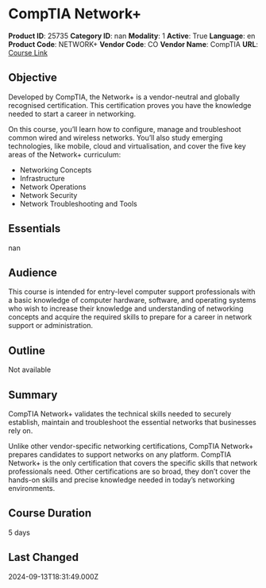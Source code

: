 # CompTIA Network+

**Product ID**: 25735
**Category ID**: nan
**Modality**: 1
**Active**: True
**Language**: en
**Product Code**: NETWORK+
**Vendor Code**: CO
**Vendor Name**: CompTIA
**URL**: [Course Link](https://www.fastlaneus.com/course/25735)

## Objective
Developed by CompTIA, the Network+ is a vendor-neutral and globally recognised certification. This certification proves you have the knowledge needed to start a career in networking.

On this course, you’ll learn how to configure, manage and troubleshoot common wired and wireless networks. You’ll also study emerging technologies, like mobile, cloud and virtualisation, and cover the five key areas of the Network+ curriculum:


- Networking Concepts
- Infrastructure
- Network Operations
- Network Security
- Network Troubleshooting and Tools

## Essentials
nan

## Audience
This course is intended for entry-level computer support
professionals with a basic knowledge of computer
hardware, software, and operating systems who wish
to increase their knowledge and understanding of
networking concepts and acquire the required skills
to prepare for a career in network support or
administration.

## Outline
Not available

## Summary
CompTIA Network+ validates the technical skills needed to securely establish, maintain and troubleshoot the essential networks that businesses rely on.

Unlike other vendor-specific networking certifications, CompTIA Network+ prepares candidates to support networks on any platform. CompTIA Network+ is the only certification that covers the specific skills that network professionals need. Other certifications are so broad, they don’t cover the hands-on skills and precise knowledge needed in today’s networking environments.

## Course Duration
5 days

## Last Changed
2024-09-13T18:31:49.000Z
